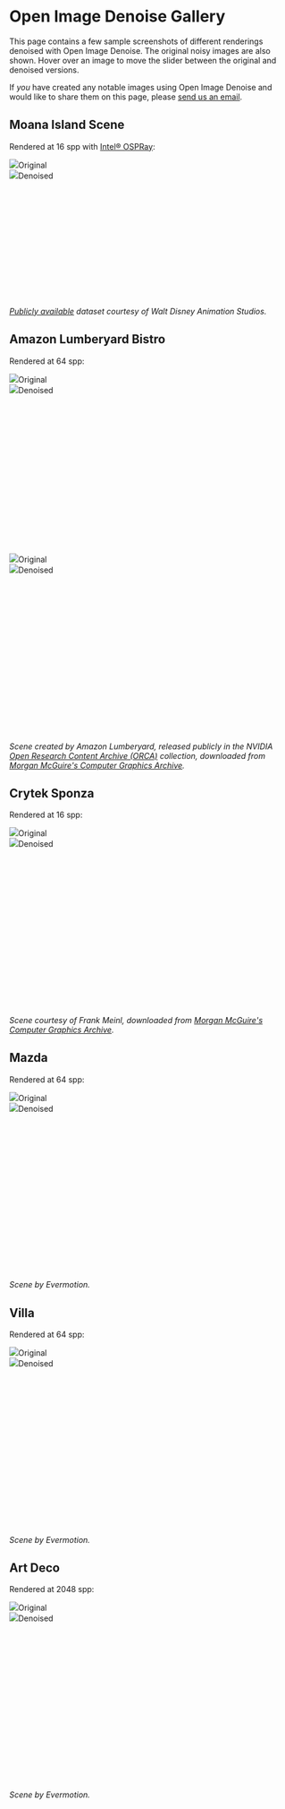 Open Image Denoise Gallery
==========================

This page contains a few sample screenshots of different renderings denoised
with Open Image Denoise. The original noisy images are also shown. Hover over an
image to move the slider between the original and denoised versions.

If *you* have created any notable images using Open Image Denoise and would
like to share them on this page, please [send us an
email](mailto:openimagedenoise@googlegroups.com).

Moana Island Scene
------------------

Rendered at 16 spp with [Intel® OSPRay](http://www.ospray.org):

<div class="img-compare" style="padding-bottom: 41.875%; /* 536/1280 */" onmousemove="this.getElementsByTagName('div')[0].style.width=event.offsetX+'px'">
<img src="images/moana_palms_16spp_input.jpg"><span>Original</span>
<div><img src="images/moana_palms_16spp_oidn.jpg"><span>Denoised</span></div>
</div>

*[Publicly available](https://www.technology.disneyanimation.com/islandscene) dataset courtesy of Walt Disney Animation Studios.*

Amazon Lumberyard Bistro
------------------------

Rendered at 64 spp:

<div class="img-compare" style="padding-bottom: 56.25%; /* 9/16 */" onmousemove="this.getElementsByTagName('div')[0].style.width=event.offsetX+'px'">
<img src="images/bistro_64spp_input.jpg"><span>Original</span>
<div><img src="images/bistro_64spp_oidn.jpg"><span>Denoised</span></div>
</div>

<div class="img-compare" style="padding-bottom: 56.25%; /* 9/16 */" onmousemove="this.getElementsByTagName('div')[0].style.width=event.offsetX+'px'">
<img src="images/bistro2_64spp_input.jpg"><span>Original</span>
<div><img src="images/bistro2_64spp_oidn.jpg"><span>Denoised</span></div>
</div>

*Scene created by Amazon Lumberyard, released publicly in the NVIDIA [Open Research Content Archive
(ORCA)](http://developer.nvidia.com/orca/amazon-lumberyard-bistro) collection, downloaded from
[Morgan McGuire's Computer Graphics Archive](https://casual-effects.com/data).*

Crytek Sponza
-------------

Rendered at 16 spp:

<div class="img-compare" style="padding-bottom: 56.25%; /* 9/16 */" onmousemove="this.getElementsByTagName('div')[0].style.width=event.offsetX+'px'">
<img src="images/sponza_16spp_input.jpg"><span>Original</span>
<div><img src="images/sponza_16spp_oidn.jpg"><span>Denoised</span></div>
</div>

*Scene courtesy of Frank Meinl, downloaded from [Morgan McGuire's Computer Graphics Archive](https://casual-effects.com/data).*

Mazda
-----

Rendered at 64 spp:

<div class="img-compare" style="padding-bottom: 56.25%; /* 9/16 */" onmousemove="this.getElementsByTagName('div')[0].style.width=event.offsetX+'px'">
<img src="images/mazda_64spp_input.jpg"><span>Original</span>
<div><img src="images/mazda_64spp_oidn.jpg"><span>Denoised</span></div>
</div>

*Scene by Evermotion.*

Villa
-----

Rendered at 64 spp:

<div class="img-compare" style="padding-bottom: 56.25%; /* 9/16 */" onmousemove="this.getElementsByTagName('div')[0].style.width=event.offsetX+'px'">
<img src="images/villa_64spp_input.jpg"><span>Original</span>
<div><img src="images/villa_64spp_oidn.jpg"><span>Denoised</span></div>
</div>

*Scene by Evermotion.*

Art Deco
--------

Rendered at 2048 spp:

<div class="img-compare" style="padding-bottom: 56.25%; /* 9/16 */" onmousemove="this.getElementsByTagName('div')[0].style.width=event.offsetX+'px'">
<img src="images/artdeco_2048spp_input.jpg"><span>Original</span>
<div><img src="images/artdeco_2048spp_oidn.jpg"><span>Denoised</span></div>
</div>

*Scene by Evermotion.*
